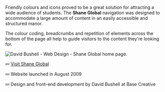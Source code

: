 Friendly colours and icons proved to be a great solution for attracting a wide audience of students. The **Shane Global** navigation was designed to accommodate a large amount of content in an easily accessible and structured manor.

The colour coding, breadcrumbs and repetition of elements across the bottom of the page all help to guide visitors to the content they're looking for.

![David Bushell - Web Design - Shane Global home page.](/images/portfolio/web-design-shane-global-1.png)

💤 [Visit Shane Global](http://www.shaneglobal.com)

💤 Website launched in August 2009

💤 Design and front-end development by David Bushell at Base Creative
